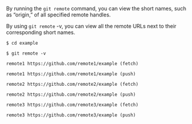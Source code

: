 By running the `git remote` command, you can view the short names, such as “origin,” of all specified remote handles.

By using `git remote`  -v, you can view all the remote URLs next to their corresponding short names.


```
$ cd example

$ git remote -v

remote1 https://github.com/remote1/example (fetch)

remote1 https://github.com/remote1/example (push)

remote2 https://github.com/remote2/example (fetch)

remote2 https://github.com/remote2/example (push)

remote3 https://github.com/remote3/example (fetch)

remote3 https://github.com/remote3/example (push)

```
